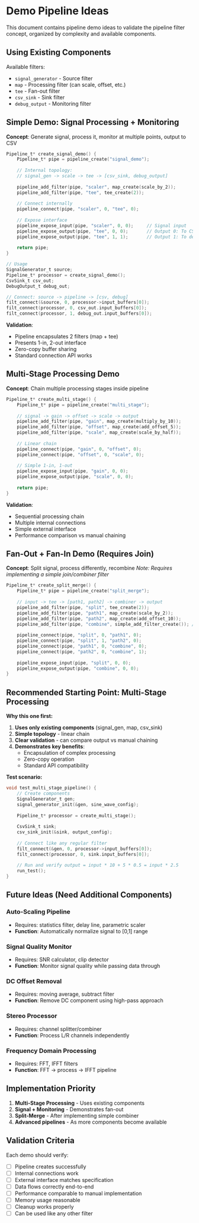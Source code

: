 # Demo Pipeline Ideas

This document contains pipeline demo ideas to validate the pipeline filter concept, organized by complexity and available components.

## Using Existing Components

Available filters:
- `signal_generator` - Source filter
- `map` - Processing filter (can scale, offset, etc.)
- `tee` - Fan-out filter
- `csv_sink` - Sink filter
- `debug_output` - Monitoring filter

## Simple Demo: Signal Processing + Monitoring

**Concept**: Generate signal, process it, monitor at multiple points, output to CSV

```c
Pipeline_t* create_signal_demo() {
    Pipeline_t* pipe = pipeline_create("signal_demo");
    
    // Internal topology:
    // signal_gen -> scale -> tee -> [csv_sink, debug_output]
    
    pipeline_add_filter(pipe, "scaler", map_create(scale_by_2));
    pipeline_add_filter(pipe, "tee", tee_create(2));
    
    // Connect internally
    pipeline_connect(pipe, "scaler", 0, "tee", 0);
    
    // Expose interface
    pipeline_expose_input(pipe, "scaler", 0, 0);     // Signal input
    pipeline_expose_output(pipe, "tee", 0, 0);       // Output 0: To CSV
    pipeline_expose_output(pipe, "tee", 1, 1);       // Output 1: To debug
    
    return pipe;
}

// Usage
SignalGenerator_t source;
Pipeline_t* processor = create_signal_demo();
CsvSink_t csv_out;
DebugOutput_t debug_out;

// Connect: source -> pipeline -> [csv, debug]
filt_connect(&source, 0, processor->input_buffers[0]);
filt_connect(processor, 0, csv_out.input_buffers[0]);
filt_connect(processor, 1, debug_out.input_buffers[0]);
```

**Validation**:
- Pipeline encapsulates 2 filters (map + tee) 
- Presents 1-in, 2-out interface
- Zero-copy buffer sharing
- Standard connection API works

## Multi-Stage Processing Demo

**Concept**: Chain multiple processing stages inside pipeline

```c
Pipeline_t* create_multi_stage() {
    Pipeline_t* pipe = pipeline_create("multi_stage");
    
    // signal -> gain -> offset -> scale -> output
    pipeline_add_filter(pipe, "gain", map_create(multiply_by_10));
    pipeline_add_filter(pipe, "offset", map_create(add_offset_5));
    pipeline_add_filter(pipe, "scale", map_create(scale_by_half));
    
    // Linear chain
    pipeline_connect(pipe, "gain", 0, "offset", 0);
    pipeline_connect(pipe, "offset", 0, "scale", 0);
    
    // Simple 1-in, 1-out
    pipeline_expose_input(pipe, "gain", 0, 0);
    pipeline_expose_output(pipe, "scale", 0, 0);
    
    return pipe;
}
```

**Validation**:
- Sequential processing chain
- Multiple internal connections
- Simple external interface
- Performance comparison vs manual chaining

## Fan-Out + Fan-In Demo (Requires Join)

**Concept**: Split signal, process differently, recombine
*Note: Requires implementing a simple join/combiner filter*

```c
Pipeline_t* create_split_merge() {
    Pipeline_t* pipe = pipeline_create("split_merge");
    
    // input -> tee -> [path1, path2] -> combiner -> output
    pipeline_add_filter(pipe, "split", tee_create(2));
    pipeline_add_filter(pipe, "path1", map_create(scale_by_2));
    pipeline_add_filter(pipe, "path2", map_create(add_offset_10));
    pipeline_add_filter(pipe, "combine", simple_add_filter_create()); // A+B
    
    pipeline_connect(pipe, "split", 0, "path1", 0);
    pipeline_connect(pipe, "split", 1, "path2", 0);
    pipeline_connect(pipe, "path1", 0, "combine", 0);
    pipeline_connect(pipe, "path2", 0, "combine", 1);
    
    pipeline_expose_input(pipe, "split", 0, 0);
    pipeline_expose_output(pipe, "combine", 0, 0);
}
```

## Recommended Starting Point: Multi-Stage Processing

**Why this one first:**
1. **Uses only existing components** (signal_gen, map, csv_sink)
2. **Simple topology** - linear chain
3. **Clear validation** - can compare output vs manual chaining
4. **Demonstrates key benefits**:
   - Encapsulation of complex processing
   - Zero-copy operation
   - Standard API compatibility

**Test scenario:**
```c
void test_multi_stage_pipeline() {
    // Create components
    SignalGenerator_t gen;
    signal_generator_init(&gen, sine_wave_config);
    
    Pipeline_t* processor = create_multi_stage();
    
    CsvSink_t sink;
    csv_sink_init(&sink, output_config);
    
    // Connect like any regular filter
    filt_connect(&gen, 0, processor->input_buffers[0]);
    filt_connect(processor, 0, sink.input_buffers[0]);
    
    // Run and verify output = input * 10 + 5 * 0.5 = input * 2.5
    run_test();
}
```

## Future Ideas (Need Additional Components)

### Auto-Scaling Pipeline
- Requires: statistics filter, delay line, parametric scaler
- **Function**: Automatically normalize signal to [0,1] range

### Signal Quality Monitor  
- Requires: SNR calculator, clip detector
- **Function**: Monitor signal quality while passing data through

### DC Offset Removal
- Requires: moving average, subtract filter
- **Function**: Remove DC component using high-pass approach

### Stereo Processor
- Requires: channel splitter/combiner
- **Function**: Process L/R channels independently

### Frequency Domain Processing
- Requires: FFT, IFFT filters
- **Function**: FFT -> process -> IFFT pipeline

## Implementation Priority

1. **Multi-Stage Processing** - Uses existing components
2. **Signal + Monitoring** - Demonstrates fan-out
3. **Split-Merge** - After implementing simple combiner
4. **Advanced pipelines** - As more components become available

## Validation Criteria

Each demo should verify:
- [ ] Pipeline creates successfully
- [ ] Internal connections work
- [ ] External interface matches specification
- [ ] Data flows correctly end-to-end
- [ ] Performance comparable to manual implementation
- [ ] Memory usage reasonable
- [ ] Cleanup works properly
- [ ] Can be used like any other filter